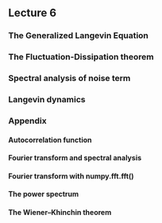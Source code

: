 ## Lecture 6
### The Generalized Langevin Equation 
### The Fluctuation-Dissipation theorem 
### Spectral analysis of noise term 
### Langevin dynamics 
### Appendix
#### Autocorrelation function 
#### Fourier transform and spectral analysis 
#### Fourier transform with numpy.fft.fft() 
#### The power spectrum 
#### The Wiener–Khinchin theorem 